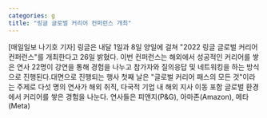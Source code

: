 ```yaml
---
categories: g
title: "링글 글로벌 커리어 컨퍼런스 개최"
---
```

[매일일보 나기호 기자] 링글은 내달 1일과 8일 양일에 걸쳐 "2022 링글 글로벌 커리어 컨퍼런스"를 개최한다고 26일 밝혔다. 이번 컨퍼런스는 해외에서 성공적인 커리어를 쌓은 연사 22명이 강연을 통해 경험을 나누고 참가자와 질의응답 및 네트워킹을 하는 방식으로 진행된다.대면으로 진행되는 행사 첫째 날은 "글로벌 커리어 패스의 모든 것"이라는 주제로 다섯 명의 연사가 해외 취직, 다국적 기업 내 해외 지사 이동 포함 글로벌 환경에서 커리어를 쌓은 경험을 나눈다. 연사들은 피앤지(P&G), 아마존(Amazon), 메타(Meta)